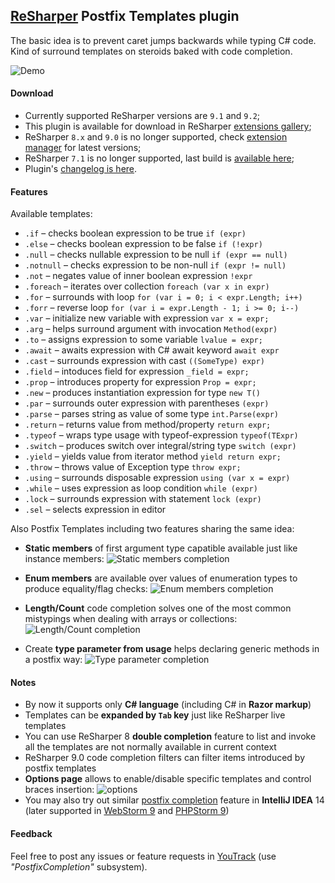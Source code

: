 ﻿[ReSharper](http://jetbrains.com/resharper) Postfix Templates plugin
----------------------------------

The basic idea is to prevent caret jumps backwards while typing C# code.
Kind of surround templates on steroids baked with code completion.

![Demo](https://github.com/controlflow/resharper-postfix/blob/master/Content/postfix2.gif)

#### Download

* Currently supported ReSharper versions are `9.1` and `9.2`;
* This plugin is available for download in ReSharper [extensions gallery](http://resharper-plugins.jetbrains.com/packages/ReSharper.Postfix.R90/);
* ReSharper `8.x` and `9.0` is no longer supported, check [extension manager](http://resharper-plugins.jetbrains.com/packages/ReSharper.Postfix/) for latest versions;
* ReSharper `7.1` is no longer supported, last build is [available here](https://dl.dropboxusercontent.com/u/2209105/PostfixCompletion/bin.R7/PostfixCompletion.dll);
* Plugin's [changelog is here](Content/Changelog.md).

#### Features

Available templates:

* `.if` – checks boolean expression to be true `if (expr)`
* `.else` – checks boolean expression to be false `if (!expr)`
* `.null` – checks nullable expression to be null `if (expr == null)`
* `.notnull` – checks expression to be non-null `if (expr != null)`
* `.not` – negates value of inner boolean expression `!expr`
* `.foreach` – iterates over collection `foreach (var x in expr)`
* `.for` – surrounds with loop `for (var i = 0; i < expr.Length; i++)`
* `.forr` – reverse loop `for (var i = expr.Length - 1; i >= 0; i--)`
* `.var` – initialize new variable with expression `var x = expr;`
* `.arg` – helps surround argument with invocation `Method(expr)`
* `.to` – assigns expression to some variable `lvalue = expr;`
* `.await` – awaits expression with C# await keyword `await expr`
* `.cast` – surrounds expression with cast `((SomeType) expr)`
* `.field` – intoduces field for expression `_field = expr;`
* `.prop` – introduces property for expression `Prop = expr;`
* `.new` – produces instantiation expression for type `new T()`
* `.par` – surrounds outer expression with parentheses `(expr)`
* `.parse` – parses string as value of some type `int.Parse(expr)`
* `.return` – returns value from method/property `return expr;`
* `.typeof` – wraps type usage with typeof-expression `typeof(TExpr)`
* `.switch` – produces switch over integral/string type `switch (expr)`
* `.yield` – yields value from iterator method `yield return expr;`
* `.throw` – throws value of Exception type `throw expr;`
* `.using` – surrounds disposable expression `using (var x = expr)`
* `.while` – uses expression as loop condition `while (expr)`
* `.lock` – surrounds expression with statement `lock (expr)`
* `.sel` – selects expression in editor

Also Postfix Templates including two features sharing the same idea:

* **Static members** of first argument type capatible available just like instance members:
  ![Static members completion](https://github.com/controlflow/resharper-postfix/blob/master/Content/postfix_static_methods.gif)

* **Enum members** are available over values of enumeration types to produce equality/flag checks:
  ![Enum members completion](https://github.com/controlflow/resharper-postfix/blob/master/Content/postfix_enums.gif)

* **Length/Count** code completion solves one of the most common mistypings when dealing with arrays or collections:
  ![Length/Count completion](https://github.com/controlflow/resharper-postfix/blob/master/Content/postfix_lengthcount.gif)

* Create **type parameter from usage** helps declaring generic methods in a postfix way:
  ![Type parameter completion](https://github.com/controlflow/resharper-postfix/blob/master/Content/postfix_generics.gif)

#### Notes

* By now it supports only **C# language** (including C# in **Razor markup**)
* Templates can be **expanded by `Tab` key** just like ReSharper live templates
* You can use ReSharper 8 **double completion** feature to list and invoke all the templates are not normally available in current context
* ReSharper 9.0 code completion filters can filter items introduced by postfix templates
* **Options page** allows to enable/disable specific templates and control braces insertion:
![options](https://github.com/controlflow/resharper-postfix/blob/master/Content/options.png)
* You may also try out similar [postfix completion](http://blog.jetbrains.com/idea/2014/03/postfix-completion/) feature in **IntelliJ IDEA** 14 (later supported in [WebStorm 9](http://blog.jetbrains.com/webstorm/2014/08/javascript-postfix-completion/) and [PHPStorm 9](http://blog.jetbrains.com/phpstorm/2015/05/postfix-code-completion-for-php-in-phpstorm-9-eap/))

#### Feedback

Feel free to post any issues or feature requests in [YouTrack](http://youtrack.jetbrains.com/issues/RSPL) (use *"PostfixCompletion"* subsystem).
